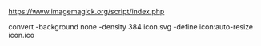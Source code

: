 https://www.imagemagick.org/script/index.php

convert -background none -density 384 icon.svg -define icon:auto-resize icon.ico